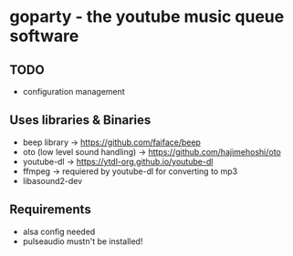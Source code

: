 # goparty - the youtube music queue software

## TODO
- configuration management

## Uses libraries & Binaries
- beep library -> https://github.com/faiface/beep
- oto (low level sound handling) -> https://github.com/hajimehoshi/oto
- youtube-dl -> https://ytdl-org.github.io/youtube-dl
- ffmpeg -> requiered by youtube-dl for converting to mp3
- libasound2-dev

## Requirements
- alsa config needed
- pulseaudio mustn't be installed!
